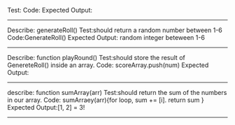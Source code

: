 Test:
Code:
Expected Output:

----------------------

Describe: generateRoll()
Test:should return a random number between 1-6
Code:GenerateRoll()
Expected Output: random integer beteween 1-6

----------------------
Describe: function playRound()
Test:should store the result of GenereteRoll() inside an array.
Code: scoreArray.push(num)
Expected Output:

----------------------
describe: function sumArray(arr)
Test:should return the sum of the numbers in our array.
Code: sumArraey(arr){for loop, sum += [i]. return sum }
Expected Output:[1, 2] = 3!

----------------------